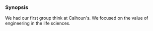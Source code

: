 ### Synopsis

We had our first group think at Calhoun's. We focused on the value of engineering in the life sciences.